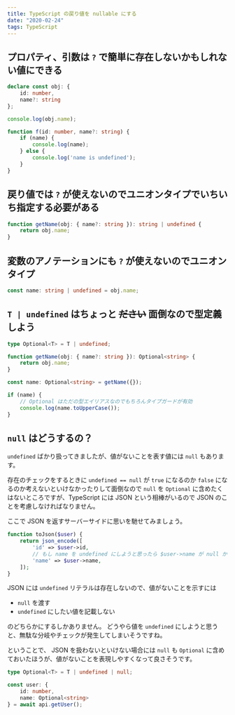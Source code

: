 ```yaml
---
title: TypeScript の戻り値を nullable にする
date: "2020-02-24"
tags: TypeScript
---
```

## プロパティ、引数は `?` で簡単に存在しないかもしれない値にできる

```ts
declare const obj: {
    id: number,
    name?: string
};

console.log(obj.name);
```
```ts
function f(id: number, name?: string) {
    if (name) {
        console.log(name);
    } else {
        console.log('name is undefined');
    }
}
```

## 戻り値では `?` が使えないのでユニオンタイプでいちいち指定する必要がある

```ts
function getName(obj: { name?: string }): string | undefined {
    return obj.name;
}
```

## 変数のアノテーションにも `?` が使えないのでユニオンタイプ

```ts
const name: string | undefined = obj.name;
```

## `T | undefined` はちょっと ~~ださい~~ 面倒なので型定義しよう

```ts
type Optional<T> = T | undefined;

function getName(obj: { name?: string }): Optional<string> {
    return obj.name;
}

const name: Optional<string> = getName({});

if (name) {
    // Optional はただの型エイリアスなのでもちろんタイプガードが有効
    console.log(name.toUpperCase());
}
```

## `null` はどうするの？

`undefined` ばかり扱ってきましたが、値がないことを表す値には `null` もあります。

存在のチェックをするときに `undefined == null` が `true` になるのか `false` になるのか考えないといけなかったりして面倒なので `null` を `Optional` に含めたくはないところですが、TypeScript には JSON という相棒がいるので JSON のことを考慮しなければなりません。

ここで JSON を返すサーバーサイドに思いを馳せてみましょう。

```php
function toJson($user) {
    return json_encode([
        'id' => $user->id,
        // もし name を undefined にしようと思ったら $user->name が null かどうかで分岐しないといけない
        'name' => $user->name,
    ]);
}
```

JSON には `undefined` リテラルは存在しないので、値がないことを示すには

- `null` を渡す
- `undefined` にしたい値を記載しない

のどちらかにするしかありません。
どうやら値を `undefined` にしようと思うと、無駄な分岐やチェックが発生してしまいそうですね。

ということで、  JSON を扱わないといけない場合には `null` も `Optional` に含めておいたほうが、値がないことを表現しやすくなって良さそうです。

```ts
type Optional<T> = T | undefined | null;

const user: {
    id: number,
    name: Optional<string>
} = await api.getUser();
```
